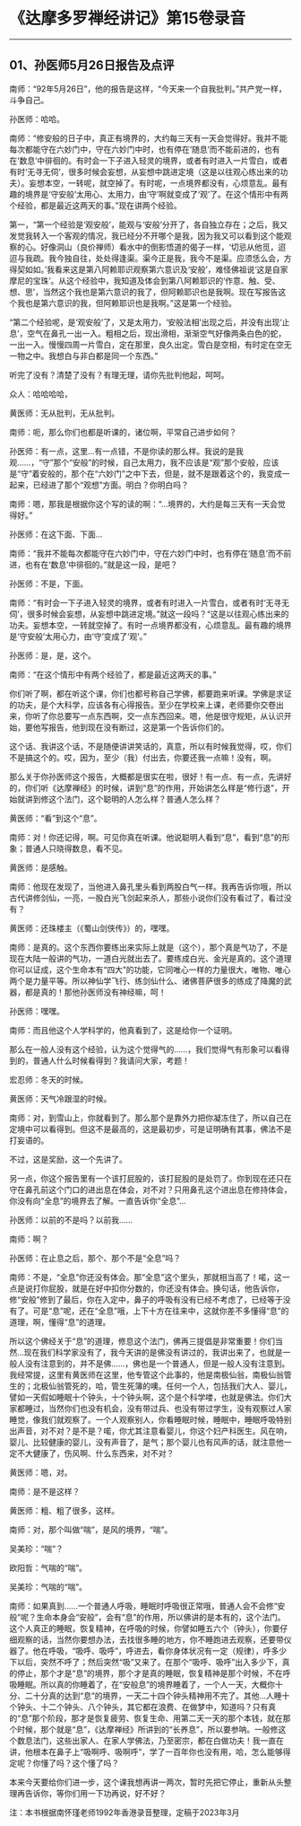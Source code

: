 # 《达摩多罗禅经讲记》第15卷录音

------

## 01、孙医师5月26日报告及点评

南师：“92年5月26日”，他的报告是这样，“今天来一个自我批判。”共产党一样，斗争自己。

孙医师：哈哈。

南师：“修安般的日子中，真正有境界的，大约每三天有一天会觉得好。我并不能每次都能守在六妙门中，守在六妙门中时，也有停在‘随息’而不能前进的，也有在‘数息’中徘徊的。有时会一下子进入轻灵的境界，或者有时进入一片雪白，或者有时‘无寻无伺’，很多时候会妄想，从妄想中跳进定境（这是以往观心练出来的功夫）。妄想本空，一转呢，就空掉了。有时呢，一点境界都没有，心烦意乱。最有趣的境界是‘守安般’太用心、太用力，由‘守’啊就变成了‘观’了。在这个情形中有两个经验，都是最近这两天的事。”现在讲两个经验。

第一，“第一个经验是‘观安般’，能观与‘安般’分开了，各自独立存在；之后，我又发觉我转入一个客观的情况，我已经分不开哪个是我，因为我又可以看到这个能观察的心。好像洞山（良价禅师）看水中的倒影悟道的偈子一样，‘切忌从他觅，迢迢与我疏。我今独自往，处处得逢渠。渠今正是我，我今不是渠。应须恁么会，方得契如如。’我看来这是第八阿赖耶识观察第六意识及‘安般’，难怪佛祖说‘这是自家摩尼的宝珠’。从这个经验中，我知道及体会到第八阿赖耶识的‘作意、触、受、想、思’，当然这个我也是第六意识的我了，但阿赖耶识也是我啊。现在写报告这个我也是第六意识的我，但阿赖耶识也是我啊。”这是第一个经验。

“第二个经验呢，是‘观安般’了，又是太用力，‘安般法相’出现之后，并没有出现‘止息’，空气在鼻孔一出一入。粗相之后，现出滑相，渐渐空气好像两条白色的蛇，一出一入。慢慢四周一片雪白，定在那里，良久出定。雪白是空相，有时定在空无一物之中。我想白与非白都是同一个东西。”

听完了没有？清楚了没有？有理无理，请你先批判他起，呵呵。

众人：哈哈哈哈，

黄医师：无从批判，无从批判。

南师：呃，那么你们也都是听课的，诸位啊，平常自己进步如何？

孙医师：有一点，这里…有一点错，不是你读的那么样。我说的是我观……，“守”那个“安般”的时候，自己太用力，我不应该是“观”那个安般，应该是“守”着安般的，那个在“六妙门”之中下去，但是，就不是跟着这个的，我变成一起来，已经进了那个“观想”方面。明白？你明白吗？

南师：嗯，那我是根据你这个写的读的啊：“…境界的，大约是每三天有一天会觉得好。”

孙医师：在这下面、下面…

南师：“我并不能每次都能守在六妙门中，守在六妙门中时，也有停在‘随息’而不前进，也有在‘数息’中徘徊的。”就是这一段，是吧？

孙医师：不是，下面。

南师：“有时会一下子进入轻灵的境界，或者有时进入一片雪白，或者有时‘无寻无伺’，很多时候会妄想，从妄想中跳进定境。”就这一段吗？“这是以往观心练出来的功夫。妄想本空，一转就空掉了。有时一点境界都没有，心烦意乱。最有趣的境界是‘守安般’太用心力，由‘守’变成了‘观’。”

孙医师：是，是，这个。

南师：“在这个情形中有两个经验了，都是最近这两天的事。”

你们听了啊，都在听这个课，你们也都号称自己学佛，都要跑来听课。学佛是求证的功夫，是个大科学，应该各有心得报告。至少在学校来上课，老师要你交卷出来，你听了你总要写一点东西啊，交一点东西回来。嗯，他是很守规矩，从认识开始，要他写报告，他到现在没有断过，这是第一个告诉你们的。

这个话、我讲这个话，不是随便讲讲笑话的，真意，所以有时候我觉得，哎，你们不是搞这个的。哎，因为，至少（我）付出去，你要还我一点嘛！没有，啊。

那么关于你孙医师这个报告，大概都是很实在啦，很好！有一点、有一点，先讲好的，你们听《达摩禅经》的时候，讲到“息”的作用，开始讲怎么样是“修行退”，开始就讲到修这个法门，这个聪明的人怎么样？普通人怎么样？

黄医师：“看”到这个“息”。

南师：对！你还记得，啊。可见你真在听课。他说聪明人看到“息”，看到“息”的形象；普通人只晓得数息，看不见。

黄医师：是感触。

南师：他现在发现了，当他进入鼻孔里头看到两股白气一样。我再告诉你哦，所以古代讲修剑仙，一亮，一股白光飞剑起来杀人，那些小说你们没有看过了，看过没有？

黄医师：还珠楼主（《蜀山剑侠传》）的，嘿嘿。

南师：是真的。这个东西你要练出来实际上就是（这个），那个真是气功了，不是现在大陆一般讲的气功，一道白光就出去了。要练成白光、金光是真的。这个道理你可以证成，这个生命本有“四大”的功能，它同唯心一样的力量很大，唯物、唯心两个是力量平等。所以神仙学飞行、练剑仙什么、诸佛菩萨很多的练成了降魔的武器，都是真的！那他孙医师没有神经嘛，呵！

孙医师：嘿嘿。

南师：而且他这个人学科学的，他真看到了，这是给你一个证明。

那么在一般人没有这个经验，认为这个觉得气的……，我们觉得气有形象可以看得到的，普通人什么时候看得到？我请问大家，考题！

宏忍师：冬天的时候。

黄医师：天气冷跟湿的时候。

南师：对，到雪山上，你就看到了。那么那个是靠外力把你凝冻住了，所以自己在定境中可以看得到。但这不是最高的，这是最初步，可是证明确有其事，佛法不是打妄语的。

不过，这是奖励，这一个先讲了。

另一点，你这个报告里有一个该打屁股的，该打屁股的是处罚了。你到现在还只在守在鼻孔前这个门口的进出息在体会，对不对？只用鼻孔这个进出息在修持体会，你没有向“全息”的境界去了解。一直告诉你“全息”…

孙医师：以前的不是吗？以前我……

南师：啊？

孙医师：在止息之后，那个、那个不是“全息”吗？

南师：不是，“全息”你还没有体会。那“全息”这个里头，那就相当高了！喏，这一点是说打你屁股，就是在好中扣你分数的，你还没有体会。换句话，他告诉你，修“安般”修到了最后，你在入定中，鼻子的呼吸有没有已经不考虑了，已经等于没有了。可是“息”呢，还在“全息”哦，上下十方在往来中，这就你差不多懂得“息”的道理，啊，懂得“息”的道理。

所以这个佛经关于“息”的道理，修息这个法门，佛再三提倡是非常重要！你们当然…现在我们科学家没有了，我今天讲的是佛没有讲过的，我讲出来了，也就是一般人没有注意到的，并不是佛……，佛也是一个普通人，但是一般人没有注意到。我经常提，这里有黄医师在这里，他专管这个此事的，他是南极仙翁，南极仙翁管生的；北极仙翁管死的，哈，管生死簿的噢。任何一个人，包括我们大人、婴儿，譬如一天假如睡眠十个钟头，十个钟头啊，这个是个科学喽，也就是佛法。你们大家都睡过，当然你们也没有机会，没有带过兵、也没有带过学生，没有观察过人家睡觉，像我们就观察了。一个人观察别人，你看睡眠时候，睡眠中，睡眠呼吸特别出声音，对不对？是不是？喏，你尤其注意看婴儿，你这个妇产科医生。风在响，婴儿、比较健康的婴儿，没有声音了，是气；那个婴儿也有风声的话，就注意他一定不大健康了，伤风啊、什么东西来，对不对？

黄医师：嗯，对。

南师：是不是这样？

黄医师：粗、粗了很多，这样。

南师：对，那个叫做“喘”，是风的境界，“喘”。

吴美珍：“喘”？

欧阳哲：气喘的“喘”。

吴美珍：气喘的“喘”。

南师：如果真到……一个普通人呼吸，睡眠时呼吸很正常哦，普通人会不会修“安般”呢？生命本身会“安般”，会有“息”的作用，所以佛讲的是本有的，这个法门。这个人真正的睡眠，恢复精神，在呼吸的时候，你譬如睡五六个（钟头），你要仔细观察的话，当然你要想办法，去找很多睡的地方，你不睡跑进去观察，还要带仪器了。他在呼吸，“吸呼、吸呼”，呼进去，看你身体状况有一定（规律），呼多少下以后，突然不呼了；然后突然“吸”又来了。在那个“吸呼、吸呼”出入多少下，真的停止，那个才是“息”的境界，那个才是真的睡眠，恢复精神是那个时候，不在呼吸睡眠。所以真的你睡着了，在“安般息”的境界睡着了，一个人一天，大概你十分、二十分真的达到“息”的境界，一天二十四个钟头精神用不完了。其他…人睡十个钟头、十二个钟头、八个钟头，其它都在浪费、在做梦中，知道吗？只有真的“息”那个阶段，那才是恢复疲劳、恢复生命、用第二天一天的那个本钱，就在那个时候，那个就是“息”，《达摩禅经》所讲到的“长养息”，所以要参呐。一般修这个数息法门，这些出家人、在家人学佛法，乃至密宗，都在白做功夫！我一直在讲，他根本在鼻子上“吸啊呼、吸啊呼”，学了一百年你也没有用，哈，怎么能够得定呢？你懂了吗？这个懂了吗？

本来今天要给你们进一步，这个课我想再讲一两次，暂时先把它停止，重新从头整理再告诉你，等你们用一下功再说，好不好？

注：本书根据南怀瑾老师1992年香港录音整理，定稿于2023年3月
